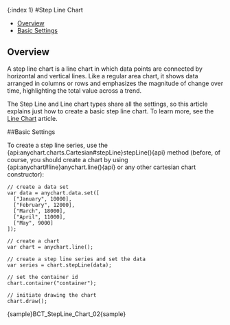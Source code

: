 {:index 1}
#Step Line Chart

* [Overview](#overview)
* [Basic Settings](#basic_settings)

## Overview

A step line chart is a line chart in which data points are connected by horizontal and vertical lines. Like a regular area chart, it shows data arranged in columns or rows and emphasizes the magnitude of change over time, highlighting the total value across a trend.

The Step Line and Line chart types share all the settings, so this article explains just how to create a basic step line chart. To learn more, see the [Line Chart](Line_Chart) article.

##Basic Settings

To create a step line series, use the {api:anychart.charts.Cartesian#stepLine}stepLine(){api} method (before, of course, you should create a chart by using {api:anychart#line}anychart.line(){api} or any other cartesian chart constructor):

```
// create a data set
var data = anychart.data.set([
  ["January", 10000],
  ["February", 12000],
  ["March", 18000],
  ["April", 11000],
  ["May", 9000]
]);

// create a chart
var chart = anychart.line();

// create a step line series and set the data
var series = chart.stepLine(data);

// set the container id
chart.container("container");

// initiate drawing the chart
chart.draw();
```

{sample}BCT\_StepLine\_Chart\_02{sample}